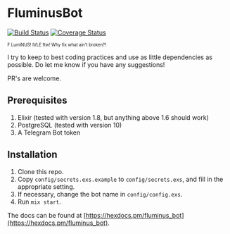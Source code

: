 # FluminusBot

[![Build Status](https://travis-ci.com/indocomsoft/fluminus_bot.svg?branch=master)](https://travis-ci.com/indocomsoft/fluminus_bot)
[![Coverage Status](https://coveralls.io/repos/github/indocomsoft/fluminus_bot/badge.svg?branch=master)](https://coveralls.io/github/indocomsoft/fluminus_bot?branch=master)

<sup><sub>F LumiNUS! IVLE ftw! Why fix what ain't broken?!</sub></sup>


I try to keep to best coding practices and use as little dependencies as possible. Do let me know if you have any suggestions!

PR's are welcome.

## Prerequisites
1. Elixir (tested with version 1.8, but anything above 1.6 should work)
1. PostgreSQL (tested with version 10)
1. A Telegram Bot token

## Installation
1. Clone this repo.
1. Copy `config/secrets.exs.example` to `config/secrets.exs`, and fill in the appropriate setting.
1. If necessary, change the bot name in `config/config.exs`.
1. Run `mix start`.

The docs can be found at [https://hexdocs.pm/fluminus_bot](https://hexdocs.pm/fluminus_bot).
